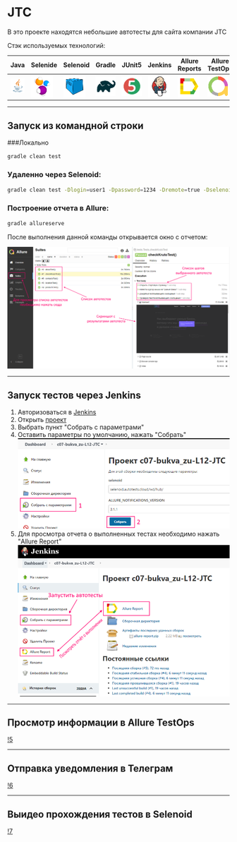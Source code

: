 # JTC

В это проекте находятся небольшие автотесты для сайта компании JTC

Стэк используемых технологий:


**Java**  | **Selenide** | **Selenoid** | **Gradle** | **JUnit5** | **Jenkins** | **Allure Reports** | **Allure TestOps** | **Telegram**|
------------ | ------------- |----------|----------- |------------|-------------|--------------------|--------------------|-------------|
![java](https://github.com/MaryEsekhina/JTC/blob/main/ForReadMe/logos/Java.png?raw=true "Java")| ![selenide](https://github.com/MaryEsekhina/JTC/blob/main/ForReadMe/logos/Selenide.png?raw=true "Selenide") | ![Selenoid](https://github.com/MaryEsekhina/JTC/blob/main/ForReadMe/logos/Selenoid.png?raw=true "Selenoid")|![gradle](https://github.com/MaryEsekhina/JTC/blob/main/ForReadMe/logos/Gradle.png?raw=true "Gradle")|![jUnit5](https://github.com/MaryEsekhina/JTC/blob/main/ForReadMe/logos/JUnit5.png?raw=true "JUnit5")|![jenkins](https://github.com/MaryEsekhina/JTC/blob/main/ForReadMe/logos/Jenkins.png?raw=true "Jenkins")|![allure-logo](https://github.com/MaryEsekhina/JTC/blob/main/ForReadMe/logos/Allure_Report.png?raw=true "Allure_Report")|![allureT-logo](https://github.com/MaryEsekhina/JTC/blob/main/ForReadMe/logos/Allure_TestOps.png?raw=true "Allure_TestOps")|![telegram-logo](https://github.com/MaryEsekhina/JTC/blob/main/ForReadMe/logos/Telegram.png?raw=true "Telegram")|

----
## Запуск из командной строки
###Локально

```bash
gradle clean test
```

### Удаленно через Selenoid:

```bash
gradle clean test -Dlogin=user1 -Dpassword=1234 -Dremote=true -Dselenoid=selenoid.autotests.cloud/wd/hub/
```

### Построение отчета в Allure:
```bash
gradle allureserve
```
После выполнения данной команды открывается окно с отчетом:

![Allure_serve](/ForReadMe/Imgs/Allure_Report.png)

----
## Запуск тестов через Jenkins

1. Авторизоваться в [Jenkins](https://jenkins.autotests.cloud/)
2. Открыть [проект](https://jenkins.autotests.cloud/job/c07-bukva_zu-L12-JTC/)
3. Выбрать пункт "Собрать с параметрами"
4. Оставить параметры по умолчанию, нажать "Собрать"
   ![4](/ForReadMe/Imgs/jenkins_job_param.PNG)
5. Для просмотра отчета о выполненных тестах необходимо нажать "Allure Report"
   ![img.png](ForReadMe/Imgs/jenkins_job.PNG)

----  
## Просмотр информации в Allure TestOps
[!5](ForReadMe/Imgs/Allure_TestOps.png)

----
## Отправка уведомления в Телеграм
[!6](ForReadMe/Imgs/TG.PNG)

----
## Выидео прохождения тестов в Selenoid
[!7](ForReadMe/video.gif)